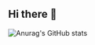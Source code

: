 ## Hi there 👋

![Anurag's GitHub stats](https://github-readme-stats.vercel.app/api?username=MarlonXDA&show_icons=true&theme=tokyonight)



<!--
**MarlonXDA/MarlonXDA** is a ✨ _special_ ✨ repository because its `README.md` (this file) appears on your GitHub profile.

Here are some ideas to get you started:

- 🔭 I’m currently working on ...
- 🌱 I’m currently learning ...
- 👯 I’m looking to collaborate on ...
- 🤔 I’m looking for help with ...
- 💬 Ask me about ...
- 📫 How to reach me: ...
- 😄 Pronouns: ...
- ⚡ Fun fact: ...
-->
